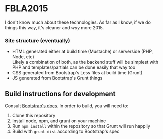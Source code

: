 # FBLA2015

I don't know much about these technologies. As far as I know, if we do things this way, it's cleaner and _way_ more 2015.
### Site structure (eventually)
- HTML generated either at build time (Mustache) or serverside (PHP, Node, etc)  
  Likely a combination of both, as the backend stuff will be simplest with PHP and templates/partials can be done easily that way too
- CSS generated from Bootstrap's Less files at build time (Grunt)
- JS generated from Bootstrap's Grunt things

## Build instructions for development
Consult [Bootstrap's docs](http://getbootstrap.com/getting-started/#grunt). In order to build, you will need to:

1. Clone this repository
2. Install node, npm, and grunt on your machine
3. Run `npm install` within the repository so that Grunt will run happily
4. Build with `grunt dist` according to Bootstrap's spec
